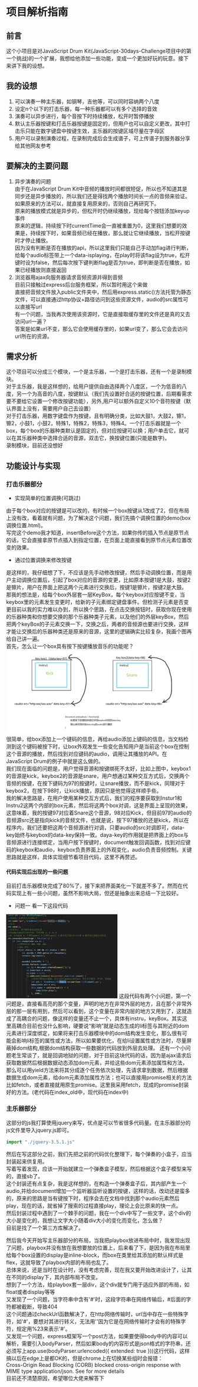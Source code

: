 # 项目解析指南

## 前言

这个小项目是对JavaScript Drum Kit(JavaScript-30days-Challenge项目中的第一个挑战)的一个扩展，我想给他添加一些功能，变成一个更加好玩的玩意。接下来讲下我的设想。

## 我的设想

1. 可以演奏一种主乐器，如钢琴，吉他等，可以同时容纳两个八度
2. 设定n个以下的打击乐器，每一种乐器都可以有多个选择的音效
3. 演奏可以异步进行，每个音按下时持续播放，松开时暂停播放
4. 默认主乐器按键和打击乐器按键是固定的，但用户也可以自定义更改，其中打击乐只能在数字键盘中按键生效，主乐器的按键区域尽量在字母区
5. 用户可以录制演奏过程，在录制完成后会生成谱子，可上传谱子到服务器分享给其他网友参考

## 要解决的主要问题

1. 异步演奏的问题  
由于在JavaScript Drum Kit中音频的播放时间都很短促，所以也不知道其是同步还是异步播放的，所以我们还是得找两个播放时间长一点的音频来验证。如果原来的方法可以，就直接复用原来的，否则自己再研究下。  
原来的播放模式就是异步的，但松开时仍继续播放，现给每个按钮添加keyup事件  
原来的逻辑，持续按下时currentTime会一直被重置为0，这里我们想要的效果是，持续按下时，如果音频已经在播放，那么就让它继续播放，当松开按键时才停止播放。  
因为没有判断是否在播放的api，所以这里我们只能自己手动加flag进行判断，给每个audio标签带上一个data-isplaying，在play时将该flag设为true，松开键时设为false，然后每次按下键判断flag是否为true，即判断是否在播放，如果已经播放则直接返回  
2. 浏览器用ajax向服务器请求音频资源并得到音频  
目前只接触过express后台服务框架，所以暂时用这个来做  
直接把音频文件放入public文件夹中，然后用express.static()方法托管为静态文件，可以直接通过http协议+路径访问到这些资源文件，audio的src属性可以直接写url  
有一个问题，当我再次使用该资源时，它是直接取缓存里的文件还是真的又去访问url一遍？  
答案是如果url不变，那么它会使用缓存里的，如果url变了，那么它会去访问url所在的资源。  

## 需求分析

这个项目可以分成三个模块，一个是主乐器，一个是打击乐器，还有一个是录制模块。  
对于主乐器，我是这样想的，给用户提供自由选择两个八度区，一个为低音的八度，另一个为高音的八度，按键默认（我们先设置好合适的按键位置，后期看需求要不要给它设置一个修改按键功能），另外,用户可以额外自定义10个音符按键（默认界面上没有，需要用户自己去设置）  
对于打击乐器，用数字键盘作为按键，且有明确分类，比如大鼓1，大鼓2，镲1，镲2，小鼓1，小鼓2，特殊1，特殊2，特殊3，特殊4。一个打击乐器就是一个box，每个box的乐器种类默认是固定的，但对应按键可以换；用户单击它，就可以在其乐器种类中选择合适的音源，双击它，换按键位置(只能是数字)。  
录制模块，目前还没想好

## 功能设计与实现

### 打击乐器部分

- 实现简单的位置调换(可跳过)

由于每个box对应的按键是可以改的，有时候一个box按键从1改成了2，但在布局上没有改，看着就有问题，为了解决这个问题，我们先搞个调换位置的demo(box调换位置.html)。  
写完这个demo我才知道，insertBefore这个方法，如果你传的插入节点是原节点的话，它会直接拿原节点插入到指定位置，在页面上能直接看到原节点元素位置改变的效果。

- 通过位置调换来修改按键

是这样的，我仔细想了下，不应该是先手动修改按键，然后手动调换位置，而是用户主动调换位置后，引起了box对应的音源的变更，比如原本按键1是大鼓，按键2是镲片，用户在界面上把这两个元素进行交换后，按键1是镲片，按键2是大鼓。  
那我的想法是，给每个box外层套一层KeyBox，每个keybox对应按键不变，当keybox里的元素发生变更时，给新的子元素绑定键盘事件。但检测子元素是否变更目前以我的实力难以办到，所以换个思路，在点击交换按钮时，获取你现在使用的乐器种类和你想要交换的那个乐器种类子元素，以及他们的外层keyBox，然后把两个keyBox的子元素交换一下，交换之后，两者的音频源也要进行交换，这样才能让交换后的乐器种类还是原来的音源，这里的逻辑确实比较复杂，我画个图再给自己讲一遍。  
首先，怎么让一个box具有按下按键播放音乐的功能呢？  
![图1](./note-img/pic1.jpg)  
很简单，给box添加上一个键码的信息，再给audio添加上键码的信息，当文档检测到这个键码被按下时，让box外观发生一些变化告知用户是当前这个box在控制这个音源的播放，然后找到对应键码的audio，调用让其播放的API。在JavaScript Drum的例子中就是这么做的。  
我们现在面临的问题是，用户觉得音源和按键绑死不太好，比如上图中，keybox1的音源是kick，keybox2的音源是snare，用户想通过某种交互方式后，交换两个音频的按键，在按下键码为97的按键时，让snare播放，而不是kick，同理对于keybox2，在按下98时，让kick播放，原因只是他觉得这样顺手些。  
我的解决思路是，在用户使用某种交互方式后，我们的程序要获取到Instur1和Instru2这两个内部的box元素，然后将这两个box对调，这是界面上呈现的效果，这意味着，我的按键97对应着Snare这个音源，98对应Kick，但目前97的audio的音频源src还是指向kick的音频文件，也就是说，按下97播放的还是kick，所以在程序内，我们还要把这两个音频源进行对调，只要audio的src对调即可，data-key始终与keybox的data-key保持一致。daya-key的作用就是把界面上的box与音频源进行连接绑定，当用户按下按键时，document触发回调函数，找到对应键码的keybox和audio，keybox负责界面上的外观变化，audio负责音频控制。关键思路就是这样，具体实现细节看项目代码，这里不再赘述。  

#### 代码实现后出现的一些问题

目前打击乐器模块完成了80%了，接下来把界面美化一下就差不多了。然而在代码实现上有一些小问题，虽然不影响大局，但还是抽象出来总结一下比较好。  

- 问题一
看一下这段代码  
<img src="./note-img/pro1.jpg" width="60%" height="60%" />  
这段代码有两个小问题，第一个问题是，直接看高亮的那个变量，声明的地方在非常外层的地方，且在那个非常外层的那一层有用到，然后可以看到，这个变量在非常内层的地方又用到了，这就造成了高耦合的问题，像这样的变量还不止一个，具体有instru，keyBox。其实这里高耦合目前也没什么影响，硬要说“影响”就是动态生成的li标签与其附近的dom元素进行深度绑定，如果将来打击乐器模块中的dom结构发生变化，那么很有可能会影响li标签的属性或方法，所以如果要优化，在给li设置属性或方法时，尽量屏蔽掉dom结构,根据dom结构获取一些数据的代码放到外层去处理。  
还有一个小问题老生常谈了，就是回调地狱的问题，对于目前这块代码的话，因为是ajax请求后获取数据然后根据数据动态添加dom元素，并给这些dom元素添加属性和方法，那么可以用yield方法来将其分成逐个任务依次处理，先请求拿到数据，然后根据数据生成dom元素，给dom元素添加属性方法；也可以直接用promise相关的方法比如fetch，或者直接就用原生promise。这里我采用fetch，现成的promise封装好的方法。(老代码在index_old中，现代码在index中)  

### 主乐器部分

这部分的js我打算使用jquery来写，优点是可以节省很多代码量。在主乐器部分的js文件里导入jquery.js即可。  

```javascript
import "./jquery-3.5.1.js"
```

然后在写这部分之前，我们先把之前的代码优化整理下，每个弹奏的小盒子，应当封装起来供复用。  
写着写着发现，应该一开始就建立一个弹奏盒子模型，然后根据这个盒子模型来写的，直接sb了。  
这个封装还有点复杂，我是这样想的，在构造一个弹奏盒子后，其内部产生一个audio,并给document增加一个监听器监听设置的按键，这样的话，改动还是蛮多的，原来的思路是当有键按下时，程序会去在文档中找到那个audio元素然后play，现在的话，就省掉了搜索的过程直接play，理论上会比原来的快一点。  
然后封装过程中遇到了一个棘手的问题，我在一个div中写了一些文字，这个div的大小是变化的，我想让文字大小随着div大小的变化而变化，怎么做？  
目前是找了一个第三方库解决了。  

然后我今天开始写主乐器部分的布局，当我把playbox放进布局中时，我发现出现了问题，playbox并没有放在我想要放的位置上，后来看了下，是因为我在布局里给每个box设置的display是inline-block，而box在类里给其添加的默认样式是flex，这就导致了playbox内部的布局也乱了。  
总体来说，还是当时在设计时，没有考虑完善，现在我又要开始改进设计了，让其在不同的display下，其内部布局不改变。  
想到了一个方法，给playbox套一层div，这个div就专门用于适应外部的布局，如float或者display等等  
又发现了一个问题，当字符串中含有'#'时，这段字符串在网络传输后，#后面的字符都被截断，导致404  
这个问题通过checkUrl函数解决了，在http网络传输时，url当中存在一些特殊字符，如'#'，要想对其进行转义，无法用'\'因为它是在网络传输时才会有的特殊字符，规定用%23来表示'#'。  
又发现一个问题，express框架写一个post方法，如果要使得body中的内容可以解析，需要引入bodyParser，然后如果body的内容形式是json格式的字符串，还必须写上app.use(bodyParser.urlencoded({ extended: true }))这行代码，这样搞以后在edge上是都OK的，但是chrome上在切换某些组时会报错：  
Cross-Origin Read Blocking (CORB) blocked cross-origin response <URL> with MIME type application/json. See <URL> for more details  
目前还不清楚原因，希望哪位大佬来解答下